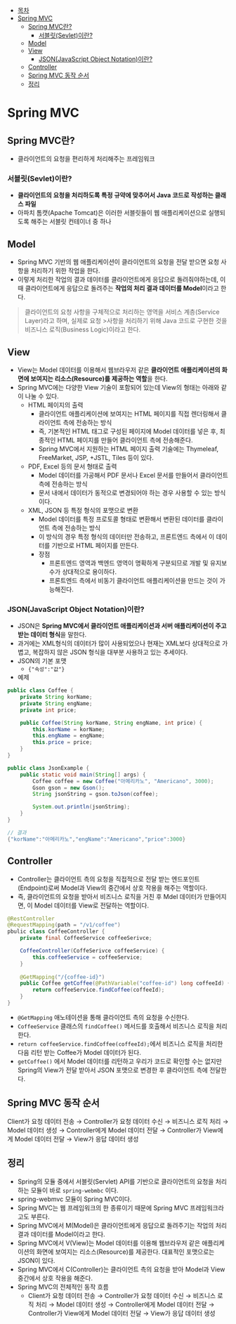 * [목차](#목차)
* [Spring MVC](#spring-mvc)
    + [Spring MVC란?](#spring-mvc란)
        + [서블릿(Sevlet)이란?](#서블릿sevlet이란)
    + [Model](#model)
    + [View](#view)
        + [JSON(JavaScript Object Notation)이란?](#jsonjavascript-object-notation이란)
    + [Controller](#controller)
    + [Spring MVC 동작 순서](#spring-mvc-동작-순서)
    + [정리](#정리)

# Spring MVC

## Spring MVC란?

- 클라이언트의 요청을 편리하게 처리해주는 프레임워크

### 서블릿(Sevlet)이란?

- **클라이언트의 요청을 처리하도록 특정 규약에 맞추어서 Java 코드로 작성하는 클래스 파일**
- 아파치 톰캣(Apache Tomcat)은 이러한 서블릿들이 웹 애플리케이션으로 실행되도록 해주는 서블릿 컨테이너 중 하나

## Model

- Spring MVC 기반의 웹 애플리케이션이 클라이언트의 요청을 전달 받으면 요청 사항을 처리하기 위한 작업을 한다.
- 이렇게 처리한 작업의 결과 데이터를 클라이언트에게 응답으로 돌려줘야하는데, 이 때 클라이언트에게 응답으로 돌려주는 **작업의 처리 결과 데이터를 Model**이라고 한다.

>클라이언트의 요청 사항을 구체적으로 처리하는 영역을 서비스 계층(Service Layer)라고 하며, 실제로 요청 >사항을 처리하기 위해 Java 코드로 구현한 것을 비즈니스 로직(Business Logic)이라고 한다.


## View

- View는 Model 데이터를 이용해서 웹브라우저 같은 **클라이언트 애플리케이션의 화면에 보여지는 리소스(Resource)를 제공하는 역할**을 한다.
- Spring MVC에는 다양한 View 기술이 포함되어 있는데 View의 형태는 아래와 같이 나눌 수 있다.
    - HTML 페이지의 출력
        - 클라이언트 애플리케이션에 보여지는 HTML 페이지를 직접 렌더링해서 클라이언트 측에 전송하는 방식
        - 즉, 기본적인 HTML 태그로 구성된 페이지에 Model 데이터를 넣은 후, 최종적인 HTML 페이지를 만들어 클라이언트 측에 전송해준다.
        - Spring MVC에서 지원하는 HTML 페이지 출력 기술에는 Thymeleaf, FreeMarket, JSP, +JSTL, Tiles 등이 있다.
    - PDF, Excel 등의 문서 형태로 출력
        - Model 데이터를 가공해서 PDF 문서나 Excel 문서를 만들어서 클라이언트 측에 전송하는 방식
        - 문서 내에서 데이터가 동적으로 변경되어야 하는 경우 사용할 수 있는 방식이다.
    - XML, JSON 등 특정 형식의 포맷으로 변환
        - Model 데이터를 특정 프로토콜 형태로 변환해서 변환된 데이터를 클라이언트 측에 전송하는 방식
        - 이 방식의 경우 특정 형식의 데이터만 전송하고, 프론트엔드 측에서 이 데이터를 기반으로 HTML 페이지를 만든다.
        - 장점
            - 프론트엔드 영역과 백엔드 영역이 명확하게 구분되므로 개발 및 유지보수가 상대적으로 용이하다.
            - 프론트엔드 측에서 비동기 클라이언트 애플리케이션을 만드는 것이 가능해진다.
        
### JSON(JavaScript Object Notation)이란?

- JSON은 **Spring MVC에서 클라이언트 애플리케이션과 서버 애플리케이션이 주고 받는 데이터 형식**을 말한다.
- 과거에는 XML형식의 데이터가 많이 사용되었으나 현재는 XML보다 상대적으로 가볍고, 복잡하지 않은 JSON 형식을 대부분 사용하고 있는 추세이다.
- JSON의 기본 포맷
    - `{"속성":"값"}`
- 예제

```java
public class Coffee {
	private String korName;
	private String engName;
	private int price;

	public Coffee(String korName, String engName, int price) {
		this.korName = korName;
		this.engName = engName;
		this.price = price;
	}
}
```

```java
public class JsonExample {
	public static void main(String[] args) {
		Coffee coffee = new Coffee("아메리카노", "Americano", 3000);
		Gson gson = new Gson();
		String jsonString = gson.toJson(coffee);

		System.out.println(jsonString);
	}
}

// 결과
{"korName":"아메리카노","engName":"Americano","price":3000}
```

## Controller

- Controller는 클라이언트 측의 요청을 직접적으로 전달 받는 엔드포인트(Endpoint)로써 Model과 View의 중간에서 상호 작용을 해주는 역할이다.
- 즉, 클라이언트의 요청을 받아서 비즈니스 로직을 거친 후 Mdel 데이터가 만들어지면, 이 Model 데이터를 View로 전달하는 역할이다.

```java
@RestController
@RequestMapping(path = "/v1/coffee")
pbulic class CoffeeController {
	private final CoffeeService coffeeSerivce;

	CoffeeController(CoffeSerivce coffeeService) {
		this.coffeeService = coffeeService;
	}
	
	@GetMapping("/{coffee-id}")
	public Coffee getCoffee(@PathVariable("coffee-id") long coffeeId) {
		return coffeeService.findCoffee(coffeeId);
	}
}
```

- `@GetMapping` 애노테이션을 통해 클라이언트 측의 요청을 수신한다.
- `CoffeeService` 클래스의 `findCoffee()` 메서드를 호출해서 비즈니스 로직을 처리한다.
- `return coffeeService.findCoffee(coffeeId);`에서 비즈니스 로직을 처리한 다음 리턴 받는 Coffee가 Model 데이터가 된다.
- `getCoffee()` 에서 Model 데이터를 리턴하고 우리가 코드로 확인할 수는 없지만 Spring의 View가 전달 받아서 JSON 포맷으로 변경한 후 클라이언트 측에 전달한다.

## Spring MVC 동작 순서

Client가 요청 데이터 전송 → Controller가 요청 데이터 수신 → 비즈니스 로직 처리 → Model 데이터 생성 → Controller에게 Model 데이터 전달 → Controller가 View에게 Model 데이터 전달 → View가 응답 데이터 생성

## 정리

- Spring의 모듈 중에서 서블릿(Servlet) API를 기반으로 클라이언트의 요청을 처리하는 모듈이 바로 `spring-webmbc` 이다.
- spring-webmvc 모듈이 Spring MVC이다.
- Spring MVC는 웹 프레임워크의 한 종류이기 때문에 Spring MVC 프레임워크라고도 부른다.
- Spring MVC에서 M(Model)은 클라이언트에게 응답으로 돌려주기는 작업의 처리 결과 데이터를 Model이라고 한다.
- Spring MVC에서 V(View)는 Model 데이터를 이용해 웹브라우저 같은 애플리케이션의 화면에 보여지는 리소스(Resource)를 제공한다. 대표적인 포맷으로는 JSON이 있다.
- Spring MVC에서 C(Controller)는 클라이언트 측의 요청을 받아 Model과 View 중간에서 상호 작용을 해준다.
- Spring MVC의 전체적인 동작 흐름
    - Client가 요청 데이터 전송 → Controller가 요청 데이터 수신 → 비즈니스 로직 처리 → Model 데이터 생성 → Controller에게 Model 데이터 전달 → Controller가 View에게 Model 데이터 전달 → View가 응답 데이터 생성